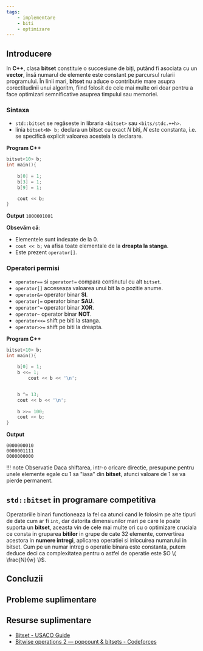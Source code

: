 ```yaml
---
tags:
    - implementare
    - biti
    - optimizare
---
```




## Introducere
In **C++**, clasa **bitset** constituie o succesiune de biți, putând fi asociata cu un **vector**, însă numarul de elemente este constant pe parcursul rularii programului. În linii mari, **bitset** nu aduce o contributie mare asupra corectitudinii unui algoritm, fiind folosit de cele mai multe ori doar pentru a face optimizari semnificative asuprea timpului sau memoriei. 

### Sintaxa 
* ```std::bitset``` se regăseste in libraria ```<bitset>``` sau ```<bits/stdc.++h>```.
* linia ```bitset<N> b;``` declara un bitset cu exact $N$ biti, $N$ este constanta, i.e. se specifică explicit valoarea acesteia la declarare.

**Program C++**
```cpp
bitset<10> b;
int main(){
	
	b[0] = 1;
	b[3] = 1;
	b[9] = 1;

	cout << b;
}

```

**Output**
```1000001001```

**Obsevăm că**:
* Elementele sunt indexate de la $0$.
* ```cout << b;``` va afisa toate elementale de la **dreapta la stanga**. 
* Este prezent ```operator[]```.

### Operatori permisi

* ```operator==``` si ```operator!=``` compara continutul cu alt ```bitset```. 
* ```operator[]``` acceseaza valoarea unui bit la o pozitie anume.
* ```operator&=``` operator binar **SI**.
* ```operator|=``` operator binar **SAU**.
* ```operator^=``` operator binar **XOR**.
* ```operator~``` operator binar **NOT**.
* ```operator<<=``` shift pe biti la stanga.
* ```operator>>=``` shift pe biti la dreapta.

**Program C++**
```cpp
bitset<10> b;
int main(){
	
	b[0] = 1;
	b <<= 1;
    	cout << b << '\n';


	b ^= 13;
	cout << b << '\n';
		
	b >>= 100;
	cout << b;
}

```

**Output**
```
0000000010
0000001111
0000000000
```
!!! note Observatie Daca shiftarea, intr-o oricare directie, presupune pentru unele elemente egale cu $1$ sa "iasa" din **bitset**, atunci valoare de $1$ se va pierde permanent.

## ```std::bitset``` in programare competitiva

Operatoriile binari functioneaza la fel ca atunci cand le folosim pe alte tipuri de date cum ar fi ```int```, dar datorita dimensiunilor mari pe care le poate suporta un **bitset**, aceasta vin de cele mai multe ori cu o optimizare cruciala ce consta in gruparea **bitilor** in grupe de cate $32$ elemente, convertirea acestora in **numere intregi**, aplicarea operatiei si inlocuirea numarului in bitset. Cum pe un numar intreg o operatie binara este constanta, putem deduce deci ca complexitatea pentru o astfel de operatie este $O \( \frac{N}{w} \)$.


## Concluzii

## Probleme suplimentare

## Resurse suplimentare

* [Bitset - USACO Guide](https://usaco.guide/plat/bitsets)
* [Bitwise operations 2 — popcount & bitsets - Codeforces](https://codeforces.com/blog/entry/73558)
